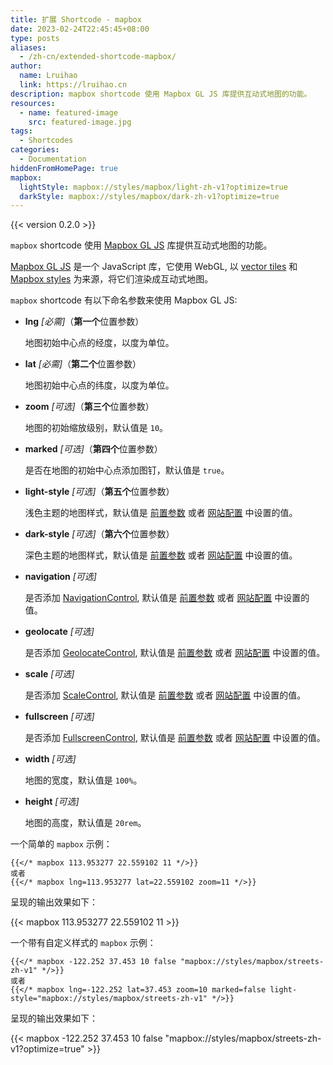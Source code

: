 ```yaml
---
title: 扩展 Shortcode - mapbox
date: 2023-02-24T22:45:45+08:00
type: posts
aliases:
  - /zh-cn/extended-shortcode-mapbox/
author:
  name: Lruihao
  link: https://lruihao.cn
description: mapbox shortcode 使用 Mapbox GL JS 库提供互动式地图的功能。
resources:
  - name: featured-image
    src: featured-image.jpg
tags:
  - Shortcodes
categories:
  - Documentation
hiddenFromHomePage: true
mapbox:
  lightStyle: mapbox://styles/mapbox/light-zh-v1?optimize=true
  darkStyle: mapbox://styles/mapbox/dark-zh-v1?optimize=true
---
```


{{< version 0.2.0 >}}

`mapbox` shortcode 使用 [Mapbox GL JS](https://docs.mapbox.com/mapbox-gl-js) 库提供互动式地图的功能。

<!--more-->

[Mapbox GL JS](https://docs.mapbox.com/mapbox-gl-js) 是一个 JavaScript 库，它使用 WebGL, 以 [vector tiles](https://docs.mapbox.com/help/glossary/vector-tiles/) 和 [Mapbox styles](https://docs.mapbox.com/mapbox-gl-js/style-spec/) 为来源，将它们渲染成互动式地图。

`mapbox` shortcode 有以下命名参数来使用 Mapbox GL JS:

* **lng** *[必需]*（**第一个**位置参数）

    地图初始中心点的经度，以度为单位。

* **lat** *[必需]*（**第二个**位置参数）

    地图初始中心点的纬度，以度为单位。

* **zoom** *[可选]*（**第三个**位置参数）

    地图的初始缩放级别，默认值是 `10`。

* **marked** *[可选]*（**第四个**位置参数）

    是否在地图的初始中心点添加图钉，默认值是 `true`。

* **light-style** *[可选]*（**第五个**位置参数）

    浅色主题的地图样式，默认值是 [前置参数](../../content/#front-matter) 或者 [网站配置](../../basics/#site-configuration) 中设置的值。

* **dark-style** *[可选]*（**第六个**位置参数）

    深色主题的地图样式，默认值是 [前置参数](../../content/#front-matter) 或者 [网站配置](../../basics/#site-configuration) 中设置的值。

* **navigation** *[可选]*

    是否添加 [NavigationControl](https://docs.mapbox.com/mapbox-gl-js/api#navigationcontrol), 默认值是 [前置参数](../../content/#front-matter) 或者 [网站配置](../../basics/#site-configuration) 中设置的值。

* **geolocate** *[可选]*

    是否添加 [GeolocateControl](https://docs.mapbox.com/mapbox-gl-js/api#geolocatecontrol), 默认值是 [前置参数](../../content/#front-matter) 或者 [网站配置](../../basics/#site-configuration) 中设置的值。

* **scale** *[可选]*

    是否添加 [ScaleControl](https://docs.mapbox.com/mapbox-gl-js/api#scalecontrol), 默认值是 [前置参数](../../content/#front-matter) 或者 [网站配置](../../basics/#site-configuration) 中设置的值。

* **fullscreen** *[可选]*

   是否添加 [FullscreenControl](https://docs.mapbox.com/mapbox-gl-js/api#fullscreencontrol), 默认值是 [前置参数](../../content/#front-matter) 或者 [网站配置](../../basics/#site-configuration) 中设置的值。

* **width** *[可选]*

    地图的宽度，默认值是 `100%`。

* **height** *[可选]*

    地图的高度，默认值是 `20rem`。

一个简单的 `mapbox` 示例：

```go-html-template
{{</* mapbox 113.953277 22.559102 11 */>}}
或者
{{</* mapbox lng=113.953277 lat=22.559102 zoom=11 */>}}
```

呈现的输出效果如下：

{{< mapbox 113.953277 22.559102 11 >}}

一个带有自定义样式的 `mapbox` 示例：

```go-html-template
{{</* mapbox -122.252 37.453 10 false "mapbox://styles/mapbox/streets-zh-v1" */>}}
或者
{{</* mapbox lng=-122.252 lat=37.453 zoom=10 marked=false light-style="mapbox://styles/mapbox/streets-zh-v1" */>}}
```

呈现的输出效果如下：

{{< mapbox -122.252 37.453 10 false "mapbox://styles/mapbox/streets-zh-v1?optimize=true" >}}
